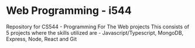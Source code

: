# Web Programming - i544
Repository for CS544 - Programming For The Web projects
This consists of 5 projects where the skills utilized are - Javascript/Typescript, MongoDB, Express, Node, React and Git

